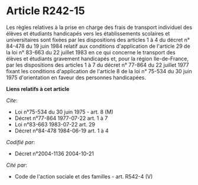# Article R242-15

Les règles relatives à la prise en charge des frais de transport individuel des élèves et étudiants handicapés vers les
établissements scolaires et universitaires sont fixées par les dispositions des articles 1 à 4 du décret n° 84-478 du 19 juin
1984 relatif aux conditions d'application de l'article 29 de la loi n° 83-663 du 22 juillet 1983 en ce qui concerne le
transport des élèves et étudiants gravement handicapés et, pour la région Ile-de-France, par les dispositions des articles 1
à 7 du décret n° 77-864 du 22 juillet 1977 fixant les conditions d'application de l'article 8 de la loi n° 75-534 du 30 juin
1975 d'orientation en faveur des personnes handicapées.

**Liens relatifs à cet article**

_Cite_:

  - Loi n°75-534 du 30 juin 1975 - art. 8 (M)
  - Décret n°77-864 1977-07-22 art. 1 à 7
  - Loi n°83-663 1983-07-22 art. 29
  - Décret n°84-478 1984-06-19 art. 1 à 4

_Codifié par_:

  - Décret n°2004-1136 2004-10-21

_Cité par_:

  - Code de l'action sociale et des familles - art. R542-4 (V)
